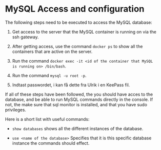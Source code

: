 # MySQL Access and configuration

The following steps need to be executed to access the MySQL database:

1. Get access to the server that the MySQL container is running on via the ssh gateway.

2. After getting access, use the command ```docker ps``` to show all the containers that are active on the server.

3. Run the command ```docker exec -it <id of the container that MySQL is running on> /bin/bash```.

4. Run the command ```mysql -u root -p```.

5. Indtast passwordet, i kan få dette fra Ulrik i en KeePass fil.

If all of these steps have been followed, the you should have acces to the database, and be able to run MySQL commands directly in the console. If not, the make sure that sql monitor is installed, and that you have sudo privileges.

Here is a short list with useful commands:

- ```show databases``` shows all the different instances of the database.

- ```use <name of the database>``` Specifies that it is this specific database instance the commands should effect.
